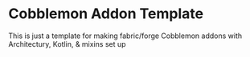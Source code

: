 # Cobblemon Addon Template

This is just a template for making fabric/forge Cobblemon addons with Architectury, Kotlin, & mixins set up
